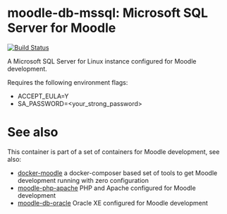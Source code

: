# moodle-db-mssql: Microsoft SQL Server for Moodle
[![Build Status](https://travis-ci.org/danpoltawski/moodle-db-mssql.svg?branch=master)](https://travis-ci.org/danpoltawski/moodle-db-mssql)

A Microsoft SQL Server for Linux instance configured for Moodle development.

Requires the following environment flags:
* ACCEPT_EULA=Y
* SA_PASSWORD=<your_strong_password>

# See also
This container is part of a set of containers for Moodle development, see also:
* [docker-moodle](https://github.com/danpoltawski/docker-moodle) a docker-composer based set of tools to get Moodle development running with zero configuration
* [moodle-php-apache](https://github.com/danpoltawski/moodle-php-apache) PHP and Apache configured for Moodle development
* [moodle-db-oracle](https://github.com/danpoltawski/moodle-db-oracle) Oracle XE configured for Moodle development
